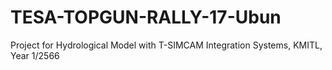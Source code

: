# TESA-TOPGUN-RALLY-17-Ubun
Project for Hydrological Model with T-SIMCAM Integration Systems, KMITL, Year 1/2566
